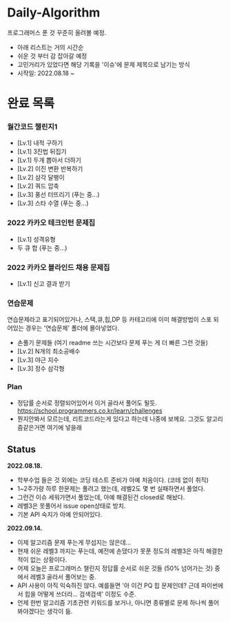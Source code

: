 # Daily-Algorithm
프로그래머스 푼 것 꾸준히 올려볼 예정.

- 아래 리스트는 거의 시간순
- 쉬운 것 부터 감 잡아갈 예정
- 고민거리가 있었다면 해당 기록을 '이슈'에 문제 제목으로 남기는 방식
- 시작일: 2022.08.18 ~

# 완료 목록
### 월간코드 챌린지1
- [Lv.1] 내적 구하기
- [Lv.1] 3진법 뒤집기
- [Lv.1] 두개 뽑아서 더하기
- [Lv.2] 이진 변환 반복하기
- [Lv.2] 삼각 달팽이
- [Lv.2] 쿼드 압축
- [Lv.3] 풍선 터뜨리기 (푸는 중...)
- [Lv.3] 스타 수열 (푸는 중...)

### 2022 카카오 테크인턴 문제집
- [Lv.1] 성격유형
- 두 큐 합 (푸는 중...)

### 2022 카카오 블라인드 채용 문제집
- [Lv.1] 신고 결과 받기

### 연습문제
연습문제라고 표기되어있거나, 스택,큐,힙,DP 등 카테고리에 이미 해결방법이 스포 되어있는 경우는 '연습문제' 폴더에 몰아넣었다.
- 손풀기 문제들 (여기 readme 쓰는 시간보다 문제 푸는 게 더 빠른 그런 것들)
- [Lv.2] N개의 최소공배수
- [Lv.3] 야근 지수
- [Lv.3] 정수 삼각형


### Plan
- 정답률 순서로 정렬되어있어서 이거 골라서 풀어도 될듯. https://school.programmers.co.kr/learn/challenges
- 뭔지안봐서 모르는데, 리트코드라는게 있다고 하는데 나중에 보께요. 그것도 알고리즘같은거면 여기에 넣을래

## Status
**2022.08.18.**
- 학부수업 들은 것 외에는 코딩 테스트 준비가 아예 처음이다. (코테 없이 취직)
- 1~2주가량 하루 한문제는 풀려고 했는데, 레벨2도 몇 번 실패하면서 풀었다.
- 그런건 이슈 세워가면서 풀었는데, 아예 해결된건 closed로 해놨다.
- 레벨3은 못풀어서 issue open상태로 방치.
- 기본 API 숙지가 아예 안되어있다.

**2022.09.14.**
- 이제 알고리즘 문제 푸는게 무섭지는 않은데...
- 현재 쉬운 레벨3 까지는 푸는데, 예전에 손댔다가 못푼 정도의 레벨3은 아직 해결한 적이 없는 상황이다.
- 어제 오늘은 프로그래머스 챌린지 정답률 순서로 쉬운 것들 (50% 넘어가는 것) 중에서 레벨3 골라서 풀어보는 중.
- API 사용이 아직 익숙하진 않다. 예를들면 '아 이건 PQ 힙 문제인데? 근데 파이썬에서 힙을 어떻게 쓰더라... 검색검색' 이정도 수준.
- 언제 한번 알고리즘 기초관련 키워드를 보거나, 아니면 종류별로 문제 하나씩 풀어봐야겠다는 생각이 듦.
